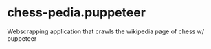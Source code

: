 # chess-pedia.puppeteer
Webscrapping application that crawls the wikipedia page of chess w/ puppeteer

